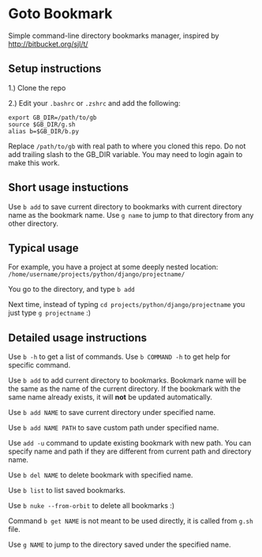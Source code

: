 Goto Bookmark
=============

Simple command-line directory bookmarks manager, inspired by http://bitbucket.org/sjl/t/

Setup instructions
------------------

1.) Clone the repo

2.) Edit your `.bashrc` or `.zshrc` and add the following:

    export GB_DIR=/path/to/gb
    source $GB_DIR/g.sh
    alias b=$GB_DIR/b.py

Replace `/path/to/gb` with real path to where you cloned this repo. 
Do not add trailing slash to the GB_DIR variable. You may need to login again to make this work.

Short usage instuctions
-----------------------

Use `b add` to save current directory to bookmarks with current directory name as the bookmark name.
Use `g name` to jump to that directory from any other directory.

Typical usage
-------------

For example, you have a project at some deeply nested location: `/home/username/projects/python/django/projectname/`

You go to the directory, and type `b add`

Next time, instead of typing `cd projects/python/django/projectname` you just type `g projectname` :)

Detailed usage instructions
---------------------------

Use `b -h` to get a list of commands.
Use `b COMMAND -h` to get help for specific command.

Use `b add` to add current directory to bookmarks. 
Bookmark name will be the same as the name of the current directory. 
If the bookmark with the same name already exists, it will __not__ be updated automatically.

Use `b add NAME` to save current directory under specified name.

Use `b add NAME PATH` to save custom path under specified name.

Use `add -u` command to update existing bookmark with new path. 
You can specify name and path if they are different from current path and directory name.

Use `b del NAME` to delete bookmark with specified name.

Use `b list` to list saved bookmarks.

Use `b nuke --from-orbit` to delete all bookmarks :)

Command `b get NAME` is not meant to be used directly, it is called from `g.sh` file.

Use `g NAME` to jump to the directory saved under the specified name.
